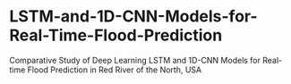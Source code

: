 # LSTM-and-1D-CNN-Models-for-Real-Time-Flood-Prediction
Comparative Study of Deep Learning LSTM and 1D-CNN Models for Real-time Flood Prediction in Red River of the North, USA
